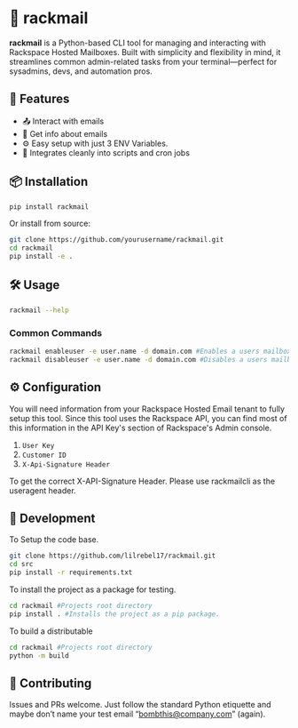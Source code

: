 # 📨 rackmail

**rackmail** is a Python-based CLI tool for managing and interacting with Rackspace Hosted Mailboxes. Built with simplicity and flexibility in mind, it streamlines common admin-related tasks from your terminal—perfect for sysadmins, devs, and automation pros.

## 🚀 Features

- 📤 Interact with emails
- 📜 Get info about emails  
- ⚙️ Easy setup with just 3 ENV Variables. 
- 🔌 Integrates cleanly into scripts and cron jobs

## 📦 Installation

```bash
pip install rackmail
```

Or install from source:

```bash
git clone https://github.com/yourusername/rackmail.git
cd rackmail
pip install -e .
```

## 🛠 Usage

```bash
rackmail --help
```

### Common Commands

```bash
rackmail enableuser -e user.name -d domain.com #Enables a users mailbox
rackmail disableuser -e user.name -d domain.com #Disables a users mailbox
```

## ⚙️ Configuration
You will need information from your Rackspace Hosted Email tenant to fully setup this tool. Since this tool uses the Rackspace API, you can find most of this information in the API Key's section of Rackspace's Admin console.

1. ```User Key```
2. ```Customer ID```
3. ```X-Api-Signature Header```

To get the correct X-API-Signature Header. Please use rackmailcli as the useragent header.

## 🔧 Development

To Setup the code base.
```bash
git clone https://github.com/lilrebel17/rackmail.git
cd src
pip install -r requirements.txt
```

To install the project as a package for testing.
```bash
cd rackmail #Projects root directory
pip install . #Installs the project as a pip package.
```

To build a distributable
```bash
cd rackmail #Projects root directory
python -m build
```

## 🤝 Contributing

Issues and PRs welcome. Just follow the standard Python etiquette and maybe don’t name your test email “bombthis@company.com” (again).